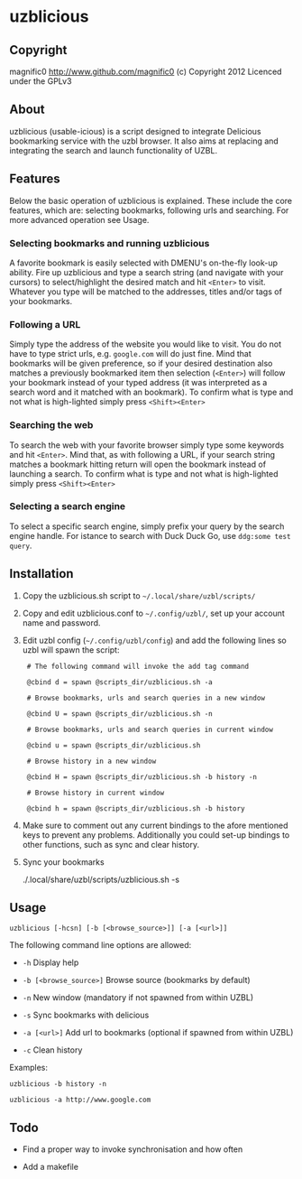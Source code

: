uzblicious
==============

Copyright
-------------

magnific0 http://www.github.com/magnific0 (c) Copyright 2012
Licenced under the GPLv3

About
--------------

uzblicious (usable-icious) is a script designed to integrate Delicious bookmarking service with the uzbl browser. It also aims at replacing and integrating the search and launch functionality of UZBL.

Features
--------------

Below the basic operation of uzblicious is explained. These include the core features, which are: selecting bookmarks, following urls and searching. For more advanced operation see Usage.

### Selecting bookmarks and running uzblicious

A favorite bookmark is easily selected with DMENU's on-the-fly look-up ability. Fire up uzblicious and type a search string (and navigate with your cursors) to select/highlight the desired match and hit `<Enter>` to visit. Whatever you type will be matched to the addresses, titles and/or tags of your bookmarks. 

### Following a URL

Simply type the address of the website you would like to visit. You do not have to type strict urls, e.g. `google.com` will do just fine. Mind that bookmarks will be given preference, so if your desired destination also matches a previously bookmarked item then selection (`<Enter>`) will follow your bookmark instead of your typed address (it was interpreted as a search word and it matched with an bookmark). To confirm what is type and not what is high-lighted simply press `<Shift><Enter>`

### Searching the web

To search the web with your favorite browser simply type some keywords and hit `<Enter>`. Mind that, as with following a URL, if your search string matches a bookmark hitting return will open the bookmark instead of launching a search. To confirm what is type and not what is high-lighted simply press `<Shift><Enter>`

### Selecting a search engine

To select a specific search engine, simply prefix your query by the search engine handle. For istance to search with Duck Duck Go, use `ddg:some test query`.

Installation
--------------

1. Copy the uzblicious.sh script to `~/.local/share/uzbl/scripts/`

2. Copy and edit uzblicious.conf to `~/.config/uzbl/`, set up your account name and password.

3. Edit uzbl config (`~/.config/uzbl/config`) and add the following lines so uzbl will spawn the script:

		# The following command will invoke the add tag command     	    
	
		@cbind d = spawn @scripts_dir/uzblicious.sh -a

		# Browse bookmarks, urls and search queries in a new window
	
		@cbind U = spawn @scripts_dir/uzblicious.sh -n

		# Browse bookmarks, urls and search queries in current window	

		@cbind u = spawn @scripts_dir/uzblicious.sh

		# Browse history in a new window

		@cbind H = spawn @scripts_dir/uzblicious.sh -b history -n

		# Browse history in current window

		@cbind h = spawn @scripts_dir/uzblicious.sh -b history

4. Make sure to comment out any current bindings to the afore mentioned keys to prevent any problems. Additionally you could set-up bindings to other functions, such as sync and clear history.

5. Sync your bookmarks

	./.local/share/uzbl/scripts/uzblicious.sh -s

Usage
--------------

	uzblicious [-hcsn] [-b [<browse_source>]] [-a [<url>]]

The following command line options are allowed:

- `-h` Display help

- `-b [<browse_source>]` Browse source (bookmarks by default)

- `-n` New window (mandatory if not spawned from within UZBL)

- `-s` Sync bookmarks with delicious

- `-a [<url>]` Add url to bookmarks (optional if spawned from within UZBL)

- `-c` Clean history

Examples:

	uzblicious -b history -n

	uzblicious -a http://www.google.com

Todo
--------------

- Find a proper way to invoke synchronisation and how often

- Add a makefile

